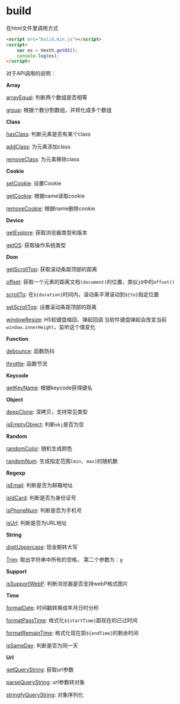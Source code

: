 # build

在html文件里调用方式
```html
<script src="bulid.min.js"></script>
<script>
	var os = Vexth.getOS();
	console.log(os);
</script>
```

对于API调用的说明：

**Array**

[arrayEqual](https://github.com/Vexth/build/blob/master/src/Array/arrayEqual.js): 判断两个数组是否相等

[group](https://github.com/Vexth/build/blob/master/src/Array/group.js): 根据个数分割数组，并转化成多个数组

**Class**

[hasClass](https://github.com/Vexth/build/blob/master/src/Class/hasClass.js): 判断元素是否有某个class

[addClass](https://github.com/Vexth/build/blob/master/src/Class/addClass.js): 为元素添加class

[removeClass](https://github.com/Vexth/build/blob/master/src/Class/removeClass.js): 为元素移除class

**Cookie**

[setCookie](https://github.com/Vexth/build/blob/master/src/Cookie/setCookie.js): 设置Cookie

[getCookie](https://github.com/Vexth/build/blob/master/src/Cookie/getCookie.js): 根据name读取cookie

[removeCookie](https://github.com/Vexth/build/blob/master/src/Cookie/removeCookie.js): 根据name删除cookie

**Device**

[getExplore](https://github.com/Vexth/build/blob/master/src/Device/getExplore.js): 获取浏览器类型和版本

[getOS](https://github.com/Vexth/build/blob/master/src/Device/getOS.js): 获取操作系统类型

**Dom**

[getScrollTop](https://github.com/Vexth/build/blob/master/src/Dom/getScrollTop.js): 获取滚动条距顶部的距离

[offset](https://github.com/Vexth/build/blob/master/src/Dom/offset.js): 获取一个元素的距离文档```(document)```的位置，类似```jQ```中的```offset()```

[scrollTo](https://github.com/Vexth/build/blob/master/src/Dom/scrollTo.js): 在```${duration}```时间内，滚动条平滑滚动到```${to}```指定位置

[setScrollTop](https://github.com/Vexth/build/blob/master/src/Dom/setScrollTop.js): 设置滚动条距顶部的距离

[windowResize](https://github.com/Vexth/build/blob/master/src/Dom/windowResize.js): H5软键盘缩回、弹起回调 当软件键盘弹起会改变当前 ```window.innerHeight```，监听这个值变化

**Function**

[debounce](https://github.com/Vexth/build/blob/master/src/Function/debounce.js): 函数防抖 

[throttle](https://github.com/Vexth/build/blob/master/src/Function/throttle.js): 函数节流

**Keycode**

[getKeyName](https://github.com/Vexth/build/blob/master/src/Keycode/getKeyName.js): 根据keycode获得键名

**Object**

[deepClone](https://github.com/Vexth/build/blob/master/src/Object/deepClone.js): 深拷贝，支持常见类型

[isEmptyObject](https://github.com/Vexth/build/blob/master/src/Object/isEmptyObject.js): 判断`obj`是否为空

**Random**

[randomColor](https://github.com/Vexth/build/blob/master/src/Random/randomColor.js): 随机生成颜色

[randomNum](https://github.com/Vexth/build/blob/master/src/Random/randomNum.js): 生成指定范围```[min, max]```的随机数

**Regexp**

[isEmail](https://github.com/Vexth/build/blob/master/src/Regexp/isEmail.js): 判断是否为邮箱地址

[isIdCard](https://github.com/Vexth/build/blob/master/src/Regexp/isIdCard.js): 判断是否为身份证号

[isPhoneNum](https://github.com/Vexth/build/blob/master/src/Regexp/isPhoneNum.js): 判断是否为手机号

[isUrl](https://github.com/Vexth/build/blob/master/src/Regexp/isUrl.js): 判断是否为URL地址

**String**

[digitUppercase](https://github.com/Vexth/build/blob/master/src/String/digitUppercase.js): 现金额转大写

[Trim](https://github.com/Vexth/build/blob/master/src/String/Trim.js): 取出字符串中所有的空格， 第二个参数为：```g```

**Support**

[isSupportWebP](https://github.com/Vexth/build/blob/master/src/Support/isSupportWebP.js): 判断浏览器是否支持webP格式图片

**Time**

[formatDate](https://github.com/Vexth/build/blob/master/src/Time/formatDate.js): 时间戳转换成年月日时分秒

[formatPassTime](https://github.com/Vexth/build/blob/master/src/Time/formatPassTime.js): 格式化```${startTime}```距现在的已过时间

[formatRemainTime](https://github.com/Vexth/build/blob/master/src/Time/formatRemainTime.js): 格式化现在距```${endTime}```的剩余时间

[isSameDay](https://github.com/Vexth/build/blob/master/src/Time/isSameDay.js): 判断是否为同一天

**Url**

[getQueryString](https://github.com/Vexth/build/blob/master/src/Url/getQueryString.js): 获取url参数

[parseQueryString](https://github.com/Vexth/build/blob/master/src/Url/parseQueryString.js): url参数转对象

[stringfyQueryString](https://github.com/Vexth/build/blob/master/src/Url/stringfyQueryString.js): 对象序列化
